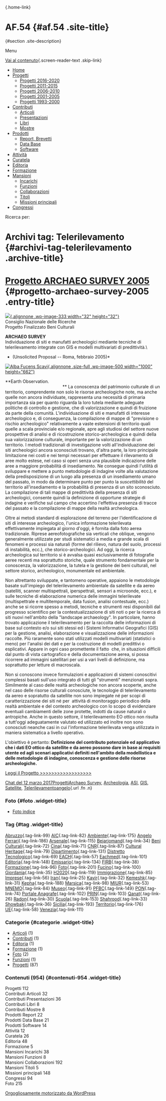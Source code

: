 [](index.html "AF.54"){.home-link}

AF.54 {#af.54 .site-title}
=====

 {#section .site-description}

Menu

[Vai al contenuto](#content "Vai al contenuto"){.screen-reader-text .skip-link}

-   [Home](index.html)
-   [Progetti](index.html)
    -   [Progetti 2016-2020](index86ea.html?page_id=388)
    -   [Progetti 2011-2015](indexea29.html?page_id=474)
    -   [Progetti 2006-2010](index9b8d.html?page_id=525)
    -   [Progetti 2001-2005](index3429.html?page_id=494)
    -   [Progetti 1993-2000](index5532.html?page_id=559)
-   [Contributi](index376e.html?cat=13)
    -   [Articoli](index305b.html?page_id=438)
    -   [Presentazioni](index3fd7.html?page_id=441)
    -   [Libri](indexb842.html?page_id=450)
    -   [Mostre](index85de.html?page_id=1066)
-   [Prodotti](indexb5e7.html?cat=15)
    -   [Report, Brevetti](indexfea7.html?page_id=1069)
    -   [Data Base](index7175.html?page_id=1072)
    -   [Software](index1a36.html?page_id=1075)
-   [Attività](index852a.html?page_id=410)
-   [Curatela](index5b3e.html?page_id=416)
-   [Editoria](index1597.html?page_id=419)
-   [Formazione](index7f00.html?page_id=422)
-   [Mansioni](index7fa5.html?cat=138)
    -   [Incarichi](indexfc67.html?page_id=1050)
    -   [Funzioni](index5cc7.html?page_id=1061)
    -   [Collaborazioni](index5edb.html?page_id=1083)
    -   [Titoli](indexa54c.html?page_id=1239)
    -   [Missioni principali](indexe97a.html?page_id=1804)
-   [Congressi](index9c1c.html?page_id=425)

Ricerca per:

Archivi tag: Telerilevamento {#archivi-tag-telerilevamento .archive-title}
============================

[Progetto ARCHAEO SURVEY 2005](index5b8d.html?p=498) {#progetto-archaeo-survey-2005 .entry-title}
====================================================

[![](wp-content/uploads/2017/03/chimera-nera-150x150.png){.alignnone .wp-image-333 width="32" height="32"}](wp-content/uploads/2017/03/chimera-nera.png)\
Consiglio Nazionale delle Ricerche\
Progetto Finalizzato Beni Culturali

**ARCHAEO SURVEY**\
Individuazione di siti e manufatti archeologici mediante tecniche di telerilevamento integrate con GIS e modelli multivariati di predittività.\
* (Unsolicited Proposal -- Roma, febbraio 2005)*

[![Alba Fucens Scavi](wp-content/uploads/2017/03/Alba-Fucens-Scavi.jpg){.alignnone .size-full .wp-image-500 width="1000" height="662"}](wp-content/uploads/2017/03/Alba-Fucens-Scavi.jpg)

**Earth Observation.                                                                                                                                            ** La conoscenza del patrimonio culturale di un territorio, comprendente non solo le risorse archeologiche note, ma anche quelle non ancora individuate, rappresenta una necessità di primaria importanza sia per quanto riguarda la loro tutela mediante adeguate politiche di controllo e gestione, che di valorizzazione e quindi di fruizione da parte della comunità. L'individuazione di siti e manufatti di interesse archeologico e, di conseguenza, la compilazione di mappe di "previsione o rischio archeologico" relativamente a vaste estensioni di territorio quali quelle a scala provinciale e/o regionale, apre agli studiosi del settore nuove prospettive di analisi e di ricostruzione storico-archeologica e quindi della sua valorizzazione culturale, importante per la valorizzazione di un territorio. I metodi tradizionali di investigazione volti all'individuazione dei siti archeologici ancora sconosciuti trovano, d'altra parte, la loro principale limitazione nei costi e nei tempi necessari per effettuare il rilevamento di aree molto estese, nel caso si operi senza una plausibile indicazione delle aree a maggiore probabilità di insediamento. Ne consegue quindi l'utilità di sviluppare e mettere a punto metodologie di indagine volte alla valutazione della predisposizione di un luogo alla presenza di un insediamento umano del passato, in modo da determinare punto per punto la *suscettibilità* del territorio all'insediamento e la probabilità di presenza di un sito sconosciuto. La compilazione di tali mappe di predittività della presenza di siti archeologici, consente quindi la definizione di opportune strategie di indagine e verifiche sul campo che accertino l'effettiva presenza di tracce del passato e la compilazione di mappe della realtà archeologica.

Oltre ai metodi standard di esplorazione del terreno per l'identificazione di siti di interesse archeologico, l'unica informazione telerilevata effettivamente impiegata al giorno d'oggi, è fornita dalla foto aerea tradizionale. Riprese aereofotografiche sia verticali che oblique, vengono generalmente utilizzate per studi sistematici a media e grande scala di fenomeni e processi sia naturali (forme del rilievo, natura del suolo, processi di instabilità, ecc.), che storico-archeologici. Ad oggi, la ricerca archeologica sul territorio si è avvalsa quasi esclusivamente di fotografie aeree recenti ma soprattutto storiche, quale strumento fondamentale per la conoscenza, la valorizzazione, la tutela e la gestione dei beni culturali, nel settore storico, archeologico, monumentale ed ambientale.

Non altrettanto sviluppate, e tantomeno operative, appaiono le metodologie basate sull'impiego del telerilevamento ambientale da satellite e da aereo (satelliti, scanner multispettrali, iperspettrali, sensori a microonde, ecc.), e sulle tecniche di elaborazione numerica delle immagini telerilevate (multispettrale e multitemporale, data fusion, analisi contestuale, ecc.)  anche se si ricorre spesso a metodi, tecniche e strumenti resi disponibili dal progresso scientifico per la contestualizzazione di siti noti o per la ricerca di siti nuovi nell'ambito della "landscape archaeology". In particolare, hanno trovato applicazione il telerilevamento per la raccolta delle informazioni di base sul contesto e/o sui siti stessi ed i Sistemi Informativi Geografici (GIS) per la gestione, analisi, elaborazione e visualizzazione delle informazioni raccolte. Più raramente sono stati utilizzati modelli multivariati (statistici o meno) per l'analisi dei dati e per la costruzione di modelli predittivi o esplicativi. Appare in ogni caso promettente il fatto  che, in situazioni difficili dal punto di vista cartografico e della documentazione aerea, si possa ricorrere ad immagini satellitari per usi a vari livelli di definizione, ma soprattutto per letture di macroscala.

Non si conoscono invece formulazioni e applicazioni di sistemi conoscitivi complessi basati sull'uso integrato di tutti gli "strumenti" menzionati sopra. Similmente al caso delle realtà archeologiche non ancora scoperte, anche nel caso delle risorse culturali conosciute, le tecnologie di telerilevamento da aereo e sopratutto da satellite non sono impiegate né per scopi di caratterizzazione dei siti né per  attività di monitoraggio periodico della realtà ambientale e del contesto archeologico con lo scopo di evidenziare eventuali cambiamenti delle zone protette, indotti da cause naturali o antropiche. Anche in questo settore, il telerilevamento EO ottico non risulta a tutt'oggi adeguatamente valutato ed utilizzato ed inoltre non sono conosciuti neanche casi in cui l'informazione telerilevata venga utilizzata in maniera sistematica a livello operativo.

L'obiettivo è pertanto: **Definizione del contributo potenziale ed applicativo che i dati EO ottico da satellite e da aereo possono dare in base ai requisiti utente ed agli scenari applicativi definiti nell'ambito della modellistica e delle metodologie di indagine, conoscenza e gestione delle risorse archeologiche.**

[Leggi il Progetto \>\>\>\>\>\>\>\>\>\>\>\>\>\>\>\>\>\>](wp-content/uploads/2017/03/Progetto-Archaeo-Survey-2005.pdf)

[Chat del 12 marzo 2017](index5b8d.html?p=498 "Permalink a Progetto ARCHAEO SURVEY 2005")[Progetti](index0b40.html?cat=9)[Archaeo Survey](index85d2.html?tag=archaeo-survey), [Archeologia](index235b.html?tag=archeologia), [ASI](index39ef.html?tag=asi), [GIS](indexb152.html?tag=gis), [Satellite](indexf77f.html?tag=satellite), [Telerilevamento](index4f1a.html?tag=telerilevamento)[angelo](indexcd64.html?author=1 "Vedi tutti gli articoli di angelo"){.url .fn .n}

### Foto {#foto .widget-title}

-   [Foto indice](indexaa27.html?page_id=1256)

### Tag {#tag .widget-title}

[Abruzzo](indexbf18.html?tag=abruzzo "2 argomenti"){.tag-link-99} [AIC](indexfd92.html?tag=aic "4 argomenti"){.tag-link-82} [Ambiente](indexa6a7.html?tag=ambiente "6 argomenti"){.tag-link-175} [Angelo Ferrari](indexdddd.html?tag=angelo-ferrari "22 argomenti"){.tag-link-186} [Arsenale](index6e38.html?tag=arsenale "2 argomenti"){.tag-link-115} [Bejarjomand](index93d3.html?tag=bejarjomand "1 argomento"){.tag-link-34} [Beni Culturali](index883e.html?tag=beni-culturali "14 argomenti"){.tag-link-72} [Cina](index26c3.html?tag=cina "2 argomenti"){.tag-link-71} [CNR](index47bd.html?tag=cnr "7 argomenti"){.tag-link-87} [Cultural Heritage](index49c7.html?tag=cultural-heritage "2 argomenti"){.tag-link-79} [Dipartimento](index79d6.html?tag=dipartimento "2 argomenti"){.tag-link-131} [Distretto Tecnologico](index057d.html?tag=distretto-tecnologico "2 argomenti"){.tag-link-69} [EACH](index42c8.html?tag=each "2 argomenti"){.tag-link-57} [Eachmed](indexcf6e.html?tag=eachmed "3 argomenti"){.tag-link-101} [Editoria](indexd50c.html?tag=editoria "1 argomento"){.tag-link-148} [Emissario](index7457.html?tag=emissario "4 argomenti"){.tag-link-134} [FIRB](index7342.html?tag=firb "3 argomenti"){.tag-link-38} [Formazione](index52c4.html?tag=formazione "3 argomenti"){.tag-link-96} [Foto](index2e63.html?tag=foto "2 argomenti"){.tag-link-201} [Fucino](index11b4.html?tag=fucino "5 argomenti"){.tag-link-100} [Giordania](index338b.html?tag=giordania "4 argomenti"){.tag-link-35} [H2020](index3914.html?tag=h2020 "10 argomenti"){.tag-link-119} [Immigrazione](index32ae.html?tag=immigrazione "4 argomenti"){.tag-link-85} [Imprese](index514c.html?tag=imprese "5 argomenti"){.tag-link-56} [Iran](index4241.html?tag=iran "5 argomenti"){.tag-link-25} [Kavir](index3aaa.html?tag=kavir "1 argomento"){.tag-link-32} [Kemeshk](index0773.html?tag=kemeshk "1 argomento"){.tag-link-31} [Kepha](index724b.html?tag=kepha "2 argomenti"){.tag-link-188} [Marsica](index6ce2.html?tag=marsica "5 argomenti"){.tag-link-98} [MIUR](index0aa1.html?tag=miur "3 argomenti"){.tag-link-53} [MNEMO](index7027.html?tag=mnemo "3 argomenti"){.tag-link-84} [Museo](index304a.html?tag=museo "2 argomenti"){.tag-link-91} [PFBC](indexc5dc.html?tag=pfbc "1 argomento"){.tag-link-149} [PON](index0011.html?tag=pon "4 argomenti"){.tag-link-74} [Portale Anagrafe](indexe42c.html?tag=portale-anagrafe "2 argomenti"){.tag-link-102} [PRIN](index9cf1.html?tag=prin "2 argomenti"){.tag-link-103} [Qanat](index339d.html?tag=qanat "6 argomenti"){.tag-link-26} [Radon](index68d2.html?tag=radon "3 argomenti"){.tag-link-30} [Scuola](index2953.html?tag=scuola "2 argomenti"){.tag-link-153} [Shahrood](index6549.html?tag=shahrood "2 argomenti"){.tag-link-33} [Showbak](indexde02.html?tag=showbak "4 argomenti"){.tag-link-36} [Sicilia](index4efa.html?tag=sicilia "2 argomenti"){.tag-link-193} [Territorio](indexfff4.html?tag=territorio "4 argomenti"){.tag-link-176} [UE](index3f45.html?tag=ue "12 argomenti"){.tag-link-58} [Venezia](index05f5.html?tag=venezia "8 argomenti"){.tag-link-111}

### Categorie {#categorie .widget-title}

-   [Articoli](indexe788.html?cat=139) (1)
-   [Contributi](index376e.html?cat=13) (1)
-   [Editoria](indexcf7d.html?cat=137) (1)
-   [Formazione](indexc055.html?cat=17) (1)
-   [Foto](index335b.html?cat=155) (2)
-   [Funzioni](index8cc5.html?cat=143) (1)
-   [Progetti](index0b40.html?cat=9) (87)

### Contenuti (954) {#contenuti-954 .widget-title}

Progetti 112\
Contributi Articoli 32\
Contributi Presentazioni 36\
Contributi Libri 8\
Contributi Mostre 8\
Prodotti Report 22\
Prodotti Data Base 21\
Prodotti Software 14\
Attività 12\
Curatela 26\
Editoria 48\
Formazione 5\
Mansioni Incarichi 38\
Mansioni Funzioni 8\
Mansioni Collaborazioni 192\
Mansioni Titoli 5\
Missioni principali 148\
Congressi 94\
Foto 215

[Orgogliosamente motorizzato da WordPress](http://wordpress.org/ "Piattaforma semantica di pubblicazione personale")
